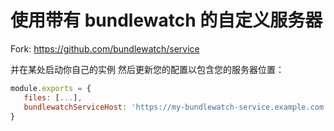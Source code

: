 # 使用带有 bundlewatch 的自定义服务器

Fork:
https://github.com/bundlewatch/service

并在某处启动你自己的实例
然后更新您的配置以包含您的服务器位置：
```js
module.exports = {
   files: [...],
   bundlewatchServiceHost: 'https://my-bundlewatch-service.example.com',
}
```



